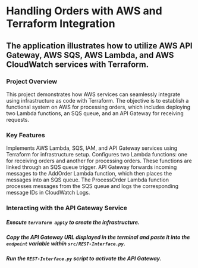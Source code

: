 # Handling Orders with AWS and Terraform Integration







## The application illustrates how to utilize AWS API Gateway, AWS SQS, AWS Lambda, and AWS CloudWatch services with Terraform.
### Project Overview
This project demonstrates how AWS services can seamlessly integrate using infrastructure as code with Terraform. The objective is to establish a functional system on AWS for processing orders, which includes deploying two Lambda functions, an SQS queue, and an API Gateway for receiving requests.

### Key Features
Implements AWS Lambda, SQS, IAM, and API Gateway services using Terraform for infrastructure setup.
Configures two Lambda functions: one for receiving orders and another for processing orders. These functions are linked through an SQS queue trigger.
API Gateway forwards incoming messages to the AddOrder Lambda function, which then places the messages into an SQS queue.
The ProcessOrder Lambda function processes messages from the SQS queue and logs the corresponding message IDs in CloudWatch Logs.


### Interacting with the API Gateway Service

##### Execute `terraform apply` to create the infrastructure.

##### Copy the API Gateway URL displayed in the terminal and paste it into the `endpoint` variable within `src/REST-Interface.py`.

##### Run the `REST-Interface.py` script to activate the API Gateway.
